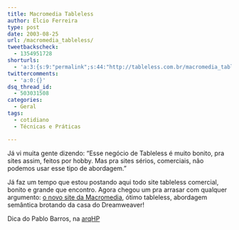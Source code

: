 ```yaml
---
title: Macromedia Tableless
author: Elcio Ferreira
type: post
date: 2003-08-25
url: /macromedia_tableless/
tweetbackscheck:
  - 1354951728
shorturls:
  - 'a:3:{s:9:"permalink";s:44:"http://tableless.com.br/macromedia_tableless";s:7:"tinyurl";s:26:"http://tinyurl.com/3eejpyy";s:4:"isgd";s:19:"http://is.gd/67LPGd";}'
twittercomments:
  - 'a:0:{}'
dsq_thread_id:
  - 503031508
categories:
  - Geral
tags:
  - cotidiano
  - Técnicas e Práticas

---
```

Já vi muita gente dizendo: &#8220;Esse negócio de Tableless é muito bonito, pra sites assim, feitos por hobby. Mas pra sites sérios, comerciais, não podemos usar esse tipo de abordagem.&#8221;
  
Já faz um tempo que estou postando aqui todo site tableless comercial, bonito e grande que encontro. Agora chegou um pra arrasar com qualquer argumento: [o novo site da Macromedia][1], ótimo tableless, abordagem semântica brotando da casa do Dreamweaver!
  
Dica do Pablo Barros, na [arqHP][2]

 [1]: http://www.macromedia.com
 [2]: http://www.topica.com/lists/arqhp